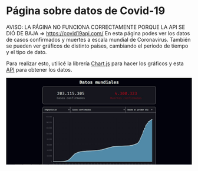 # Página sobre datos de Covid-19

AVISO: LA PÁGINA NO FUNCIONA CORRECTAMENTE PORQUE LA API SE DIÓ DE BAJA => https://covid19api.com/
En esta página podes ver los datos de casos confirmados y muertes a escala mundial de Coronavirus. También se pueden ver gráficos de distinto países, cambiando el período de tiempo y el tipo de dato.

Para realizar esto, utilicé la librería [Chart.js](https://www.chartjs.org/) para hacer los gráficos y esta [API](https://covid19api.com/) para obtener los datos.

![](https://github.com/lucasigna/Datos-Covid-API/blob/main/img/github_img.JPG)
